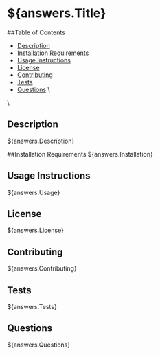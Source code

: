 # ${answers.Title}

##Table of Contents
- [Description](#heading-1)
- [Installation Requirements](#heading-2)
- [Usage Instructions](#heading-3)
- [License](#heading-4)
- [Contributing](#heading-5)
- [Tests](#heading-6)
- [Questions](#heading-7)
\

\
## Description
${answers.Description}

##Installation Requirements
${answers.Installation}

## Usage Instructions
${answers.Usage}

## License
${answers.License}

## Contributing
${answers.Contributing}

## Tests
${answers.Tests}

## Questions
${answers.Questions}
